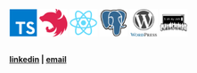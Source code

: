 <img src="https://raw.githubusercontent.com/devicons/devicon/1119b9f84c0290e0f0b38982099a2bd027a48bf1/icons/typescript/typescript-original.svg" alt="TypeScript" width="50px"/> <img src="https://raw.githubusercontent.com/devicons/devicon/1119b9f84c0290e0f0b38982099a2bd027a48bf1/icons/nestjs/nestjs-plain.svg" alt="Nest.js" width="50px"/> <img src="https://raw.githubusercontent.com/devicons/devicon/1119b9f84c0290e0f0b38982099a2bd027a48bf1/icons/react/react-original.svg" alt="React" width="50px"/> <img src="https://raw.githubusercontent.com/devicons/devicon/6910f0503efdd315c8f9b858234310c06e04d9c0/icons/postgresql/postgresql-original.svg" alt="PostgreSQL" width="50px"/> <img src="https://raw.githubusercontent.com/devicons/devicon/1119b9f84c0290e0f0b38982099a2bd027a48bf1/icons/wordpress/wordpress-original.svg" alt="WordPress" width="50px"/> <img src="https://raw.githubusercontent.com/devicons/devicon/6910f0503efdd315c8f9b858234310c06e04d9c0/icons/ohmyzsh/ohmyzsh-original.svg" alt="oh my zsh" width="50px"/>
##
**[linkedin](https://linkedin.com/in/jovanamatk) | [email](mailto:hello@jovana.dev)**
